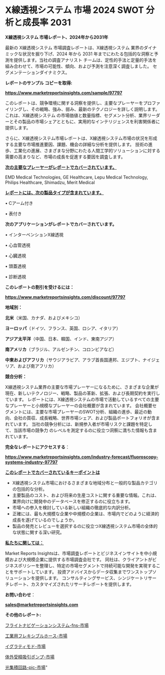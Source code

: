 # X線透視システム 市場 2024 SWOT 分析と成長率 2031

<strong>X線透視システム 市場レポート、2024年から2031年</strong>

最新の X線透視システム 市場調査レポートは、X線透視システム 業界のダイナミックな状況を掘り下げ、2024 年から 2031 年までにわたる包括的な洞察と予測を提供します。当社の調査アナリスト チームは、定性的手法と定量的手法を組み合わせて、市場の可能性、傾向、および予測を注意深く調査しました。 セグメンテーションダイナミクス。



<strong>レポートのサンプル コピーを取得:</strong> <a href=https://www.marketreportsinsights.com/sample/97797>

<strong><u>https://www.marketreportsinsights.com/sample/97797</u></strong></a>

このレポートは、競争環境に関する洞察を提供し、主要なプレーヤーをプロファイリングし、その戦略、強み、弱み、最新のテクノロジーを詳しく説明します。 これは、X線透視システム の市場価値と数量指標、セグメント分析、業界リーダーとその製品の市場シェアとともに、実用的なインテリジェンスを利害関係者に提供します。

さらに、X線透視システム市場レポートは、X線透視システム市場の状況を形成する主要な市場推進要因、課題、機会の詳細な分析を提供します。 技術の進歩、工業化の進展、さまざまな分野にわたる人間工学的ソリューションに対する需要の高まりなど、市場の成長を促進する要因を調査します。



<strong><u>次の主要なプレーヤーがレポートでカバーされています。</u></strong>

EMD Medical Technologies, GE Healthcare, Lepu Medical Technology, Philips Healthcare, Shimadzu, Merit Medical



<strong><u><b>レポートには、次の製品タイプが含まれています。</b></u></strong>

• Cアーム付き

• 表付き



<strong><b>次のアプリケーションがレポートでカバーされています。</b></strong>

• インターベンションX線透視

• 心血管透視

• 心臓透視

• 頭蓋透視

• 診断透視



<strong><b>このレポートの割引を受けるには：</b></strong><a href=https://www.marketreportsinsights.com/discount/97797>

<strong><u>https://www.marketreportsinsights.com/discount/97797</u></strong></a>



<strong>地域別：</strong>



<strong>北米</strong>（米国、カナダ、およびメキシコ）



<strong>ヨーロッパ</strong>（ドイツ、フランス、英国、ロシア、イタリア）



<strong>アジア太平洋</strong>（中国、日本、韓国、インド、東南アジア）



<strong>南アメリカ</strong>（ブラジル、アルゼンチン、コロンビアなど）



<strong>中東およびアフリカ</strong>（サウジアラビア、アラブ首長国連邦、エジプト、ナイジェリア、および南アフリカ）



<strong>競合分析：</strong>

X線透視システム業界の主要な市場プレーヤーになるために、さまざまな企業が現在、新しいテクノロジー、戦略、製品の革新、拡張、および長期契約を実行しています。 レポートには、X線透視システムの市場で活動しているすべての主要なプレーヤーと小規模なプレーヤーの会社概要が含まれています。 会社概要セグメントには、主要な市場プレーヤーのSWOT分析、組織の進歩、最近の動向、会社の買収、成長戦略、世界市場シェア、および製品ポートフォリオが含まれています。 当社の競争分析には、新規参入者が市場リスクと課題を特定して、当該市場の競争力 のレベルを測定するのに役立つ洞察に満ちた情報も含まれています。



<strong>完全なレポートにアクセスする</strong>：

<a href=https://www.marketreportsinsights.com/industry-forecast/fluoroscopy-systems-industry-97797>

<strong><u>https://www.marketreportsinsights.com/industry-forecast/fluoroscopy-systems-industry-97797</u></strong></a>



<strong><u><b>このレポートでカバーされているキーポイントは</b></u></strong>
<ul>
  <li>X線透視システム市場におけるさまざまな地域分布と一般的な製品カテゴリの包括的な分析。</li>
  <li>主要製品のコスト、および将来の生産コストに関する重要な情報。これは、業界向けに開発中のデータベースを修正するのに役立ちます。</li>
  <li>市場への参入を検討している新しい組織の徹底的な内訳分析。</li>
  <li>正確には、最も大規模な企業や中規模の企業は、市場内でどのように経済的成長を遂げているのでしょうか。</li>
  <li>製品の発売とレビューを選択するのに役立つX線透視システム市場の全体的な状態に関する深い研究。</li>
</ul>


<strong><u><b>私たちに関しては：</b></u></strong>

Market Reports Insightsは、市場調査レポートとビジネスインサイトを中小規模および大規模企業に提供する市場調査会社です。 同社は、クライアントがビジネスポリシーを整理し、特定の市場セグメントで持続可能な開発を実現することをサポートしています。 投資アドバイスからデータ収集までワンストップソリューションを提供します。 コンサルティングサービス、シンジケートリサーチレポート、カスタマイズされたリサーチレポートを提供します。



<strong><b>お問い合わせ</b></strong>：

<a href=mailto:sales@marketreportsinsights.com>

<strong><u>sales@marketreportsinsights.com</u></strong></a>



<strong>その他のレポート:</strong>

<a href=https://www.linkedin.com/pulse/フライトナビゲーションシステム-fns-市場-2023-推進要因と成長機会-2030-pr-news-hub-e1zwf/>フライトナビゲーションシステム-fns-市場</a>

<a href=https://www.linkedin.com/pulse/工業用フレキシブルホース-市場-2023-年のダイナミクスとビジネストレンド-2030-pr-news-hub-7fwef/>工業用フレキシブルホース-市場</a>

<a href=https://www.linkedin.com/pulse/イグラティモド-市場-2023-収益と成長ドライバー-2030-trendsetters-testimonials-360-anal-k7sgf/>イグラティモド-市場</a>

<a href=https://www.linkedin.com/pulse/体外受精吸引ポンプ-市場-2023-最新の-cagr-および成長分析-2030-4oamf/>体外受精吸引ポンプ-市場</a>

<a href=https://www.linkedin.com/pulse/光集積回路-pic-市場-2023-推進要因と成長機会-2030-pr-news-hub-d5b0f/>光集積回路-pic-市場</a>"
